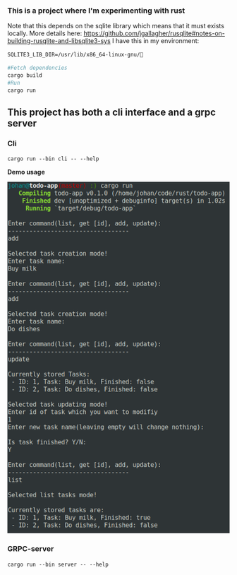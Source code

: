 ### This is a project where I'm experimenting with rust

Note that this depends on the sqlite library which means that it must exists locally. More details here:
https://github.com/jgallagher/rusqlite#notes-on-building-rusqlite-and-libsqlite3-sys
I have this in my environment:

```shell
SQLITE3_LIB_DIR=/usr/lib/x86_64-linux-gnu/
```

```bash
#Fetch dependencies
cargo build
#Run
cargo run
```

## This project has both a cli interface and a grpc server

### Cli

```shell
cargo run --bin cli -- --help
```

**Demo usage**

![](demo_usage.png)

### GRPC-server

```shell
cargo run --bin server -- --help
```

